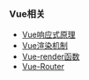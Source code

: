 ### Vue相关
- [Vue响应式原理](https://github.com/raunicorn/blog/tree/master/vue-reactivity)
- [Vue渲染机制](https://github.com/raunicorn/blog/tree/master/vue-render)
- [Vue-render函数](https://github.com/raunicorn/blog/tree/master/vue-render-function)
- [Vue-Router](https://github.com/raunicorn/blog/tree/master/vue-router)